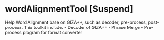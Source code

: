 wordAlignmentTool [Suspend]
=================

Help Word Alignment base on GIZA++, such as decoder, pre-process, post-process.
This toolkit include:
	- Decoder of GIZA++
	- Phrase Merge
	- Pre-process program for format converter
